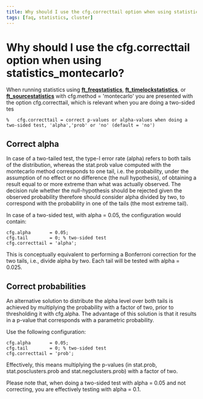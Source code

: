 ```yaml
---
title: Why should I use the cfg.correcttail option when using statistics_montecarlo?
tags: [faq, statistics, cluster]
---
```


# Why should I use the cfg.correcttail option when using statistics_montecarlo?

When running statistics using **[ft_freqstatistics](https://github.com/fieldtrip/fieldtrip/blob/release/ft_freqstatistics.m)**, **[ft_timelockstatistics](https://github.com/fieldtrip/fieldtrip/blob/release/ft_timelockstatistics.m)**, or **[ft_sourcestatistics](https://github.com/fieldtrip/fieldtrip/blob/release/ft_sourcestatistics.m)** with cfg.method = 'montecarlo' you are presented with the option cfg.correcttail, which is relevant when you are doing a two-sided tes

    %   cfg.correcttail = correct p-values or alpha-values when doing a two-sided test, 'alpha','prob' or 'no' (default = 'no')

## Correct alpha

In case of a two-tailed test, the type-I error rate (alpha) refers to both tails
of the distribution, whereas the stat.prob value computed with the montecarlo
method corresponds to one tail, i.e. the probability, under the assumption of no
effect or no difference (the null hypothesis), of obtaining a result equal to or
more extreme than what was actually observed. The decision rule whether the
null-hypothesis should be rejected given the observed probability therefore
should consider alpha divided by two, to correspond with the probability in one
of the tails (the most extreme tail).

In case of a two-sided test, with alpha = 0.05, the configuration would contain:

    cfg.alpha       = 0.05;
    cfg.tail        = 0; % two-sided test
    cfg.correcttail = 'alpha';

This is conceptually equivalent to performing a Bonferroni correction for the
two tails, i.e., divide alpha by two. Each tail will be tested with alpha = 0.025.

## Correct probabilities

An alternative solution to distribute the alpha level over both tails is
achieved by multiplying the probability with a factor of two, prior to
thresholding it with cfg.alpha. The advantage of this solution is that
it results in a p-value that corresponds with a parametric probability.

Use the following configuration:

    cfg.alpha       = 0.05;
    cfg.tail        = 0; % two-sided test
    cfg.correcttail = 'prob';

Effectively, this means multiplying the p-values (in stat.prob, stat.posclusters.prob and stat.negclusters.prob) with a factor of two.

Please note that, when doing a two-sided test with alpha = 0.05 and not correcting, you are effectively testing with alpha = 0.1.
